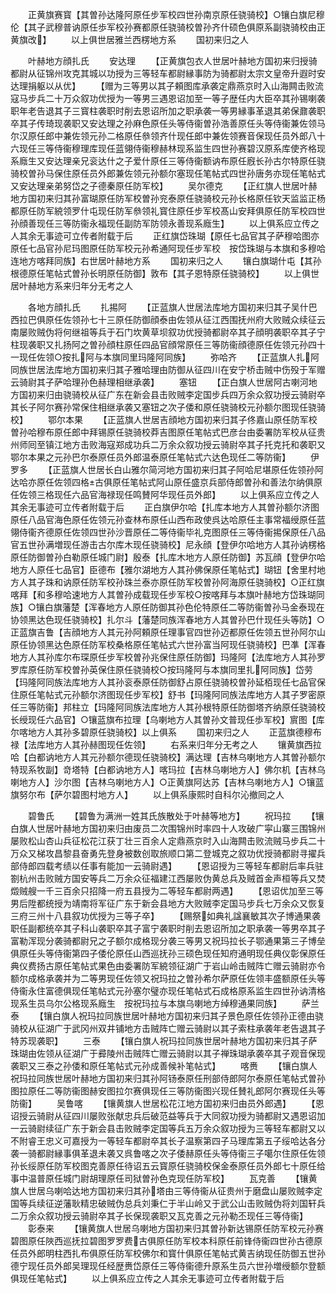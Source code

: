 <!-- { "loadSidebar": true } -->
　　正黄旗赛寳【其曽孙达隆阿原任步军校四世孙南京原任骁骑校】○镶白旗尼穆伦【其子武穆普讷原任歩军校孙赛都原任骁骑校曽孙齐什硕色俱原系副骁骑校由正黄旗改】
　　以上俱世居雅兰西楞地方系
　　国初来归之人













　　叶赫地方顔扎氏
　　安达理
　　【正黄旗包衣人世居叶赫地方国初来归授骑都尉从征锦州攻克其城以功授为三等轻车都尉縁事防为骑都尉太宗文皇帝升遐时安达理捐躯以从优】
　　【赠为三等男以其子頼图库承袭定鼎燕京时入山海闗击败流寇马步兵二十万众叙功优授为一等男三遇恩诏加至一等子歴任内大臣卒其孙锡喇袭职年老告退其子三寳柱袭职时削去恩诏所加之职承袭一等男縁事革退其弟保鼐袭职卒其子传琦现袭职又安达理之孙麻色原任头等侍衞曽孙浩善原任头等侍衞兼佐领马尔汉原任郎中兼佐领元孙二格原任叅领齐什现任郎中兼佐领赛音保现任员外郎八十六现任三等侍衞穆理库现任蓝翎侍衞穆赫林现系监生四世孙赛碧汉原系库使齐格现系廕生又安达理亲兄衮达什之子爱什原任三等侍衞额讷布原任廐长孙古尔特原任骁骑校曽孙马保住原任员外郎兼佐领元孙额尔塞现任笔帖式四世孙唐务亦现任笔帖式又安达理亲弟努岱之子德秦原任防军校】
　　吴尔德克
　　【正红旗人世居叶赫地方国初来归其孙富瑚原任防军校曽孙兖泰原任骁骑校元孙长格原任钦天监监正杨都原任防军綂领罗什屯现任防军叅领礼寳住原任步军校髙山安拜俱原任防军校四世孙顔善现任三等防衞永福现任副防军防领永善现系廕生】
　　以上俱系应立传之人其余无事迹可立传者附载于后
　　正红旗岱珠瑚【原任七品官其子萨穆哈图亦原任七品官孙尼玛图原任防军校元孙希通阿现任步军校　按岱珠瑚与本旗和多穆哈连地方喀拜同族】右世居叶赫地方系
　　国初来归之人
　　镶白旗瑚什屯【其孙根德原任笔帖式曽孙长明原任防御】敦布【其子恩特原任骁骑校】
　　以上俱世居叶赫地方系来归年分无考之人





　　各地方顔扎氏
　　扎掦阿
　　【正蓝旗人世居法库地方国初来归其子吴什巴西拉巴俱原任佐领孙七十三原任防御顔泰由佐领从征江西围抚州府大败贼众续征云南屡败贼伪将何继祖等兵于石门坎黄草坝叙功优授骑都尉卒其子顔明袭职卒其子宁柱现袭职又扎扬阿之曽孙顔柱原任四品官顔常原任三等防衞顔德原任佐领元孙四十一现任佐领○按扎阿与本旗同里玛隆阿同族】
　　弥哈齐
　　【正蓝旗人扎阿同族世居法库地方国初来归其子雅哈理由防御从征四川在安宁桥击贼中伤殁于军赠云骑尉其子萨哈理孙色赫理相继承袭】
　　塞钮
　　【正白旗人世居阿古喇河地方国初来归由骁骑校从征广东在新会县击败贼李定国步兵四万余众叙功授云骑尉卒其长子阿尔赛孙常保住相继承袭又塞钮之次子倭和原任骁骑校元孙额尔图现任骁骑校】
　　鄂尔本果
　　【正蓝旗人世居吉顔地方国初来归其子佟嘉山原任防军校曽孙哈穆布原任郎中拜锡原任骁骑校莽吉图原任笔帖式巴彦台由委署防军校从征贵州师囘至镇江地方击败海寇郑成功兵二万余众叙功授云骑尉卒其子托克托和袭职又鄂尔本果之元孙巴尔泰原任员外郎温泰原任笔帖式六达色现任二等防衞】
　　伊罗多
　　【正蓝旗人世居长白山雅尔简河地方国初来归其子阿哈尼堪原任佐领孙阿达哈亦原任佐领四格古俱原任笔帖式阿山原任盛京兵部侍郎曽孙和善法尔纳俱原任佐领三格现任六品官海禄现任鸣賛阿华现任员外郎】
　　以上俱系应立传之人其余无事迹可立传者附载于后
　　正白旗伊尔哈【扎库本地方人其曽孙额尔济图原任八品官海色原任佐领元孙查林布原任山西布政使呉达哈原任主事常福绶原任蓝翎侍衞齐德原任佐领四世孙沙晋原任二等侍衞毕礼克图原任三等侍衞掦保原任八品官五世孙满増现任游击古尔库木现任骁骑校】尼永顔【登伊尔哈地方人其孙讷楞格原任防御曽孙白勒原任城门尉】殷泰【扎库木地方人原任防御】苏瓦顔【登伊尔哈地方人原任七品官】臣德布【雅尔湖地方人其孙佛保原任笔帖式】瑚钮【舍里村地方人其子珠和讷原任防军校孙珠兰泰亦原任防军校曽孙阿海原任骁骑校】○正红旗喀拜【和多穆哈速地方人其曽孙成载现任步军校○按喀拜与本旗叶赫地方岱珠瑚同族】○镶白旗藩楚【浑春地方人原任防御其孙色伦特原任二等防衞曽孙马金泰现在协领黑达色现任骁骑校】扎尔斗【藩楚同族浑春地方人其曽孙巴什现任头等防】○正蓝旗吉鲁【吉顔地方人其元孙阿頼原任理事官四世孙迈都原任佐领五世孙阿尔山原任协领黑达色原任防军校桑格原任笔帖式六世孙富当阿现任骁骑校】巴凖【浑春地方人其孙库尔布琛原任步军校曽孙兆保住原任防御】玛隆阿【法库地方人其孙罗罗库原任防军校曽孙英保住原任骁骑校○按玛隆阿与本旗同里扎阿同族】岱劳【玛隆阿同族法库地方人其孙衮泰原任防御舒占原任骁骑校曽孙延栢现任七品官保住原任笔帖式元孙额尔济图现任步军校】舒书【玛隆阿同族法库地方人其子罗密原任三等防衞】邦柱立【玛隆阿同族法库地方人其孙根特原任防御塔齐纳原任骁骑校长绶现任六品官】○镶蓝旗布拉理【乌喇地方人其曽孙文普现任歩军校】賔图【库尔喀地方人其孙多碧原任骁骑校】以上俱系
　　国初来归之人
　　正蓝旗德穆布禄【法库地方人其孙赫图现任佐领】
　　右系来归年分无考之人
　　镶黄旗西拉哈【白都讷地方人其元孙额尔德现任骁骑校】满达理【吉林乌喇地方人其曽孙额尔特现系牧副】竒塔特【白都讷地方人】喀玛拉【吉林乌喇地方人】佛尔机【吉林乌喇地方人】沙尔图【吉林乌喇地方人】○正黄旗阿达苏【吉林乌喇地方人】○镶蓝旗努尔布【萨尔碧图村地方人】
　　以上俱系康熙时自科尔沁撤囘之人










　　碧鲁氏
　　【碧鲁为满洲一姓其氏族散处于叶赫等地方】
　　祝玛拉
　　【镶白旗人世居叶赫地方国初来归由废员二次围锦州时率四十人攻破广寜山寨三围锦州屡败松山杏山兵征松花江获丁壮三百余人定鼎燕京时入山海闗击败流贼马步兵二十万众又梯攻昌黎县奋勇先登身被数创取旅顺口第二登城克之叙功优授骑都尉寻擢兵部侍郎四载考绩以任事有能加一云骑尉遇】
　　【恩诏授为三等轻车都尉后率兵驻劄杭州击败贼方国安等兵二万余众征福建江西屡败伪黄总兵及贼首金声桓等兵又焚燬贼艘一千三百余只招降一府五县授为二等轻车都尉两遇】
　　【恩诏优加至三等男后陞都统授为靖南将军征广东于新会县地方大败贼李定国马步兵七万余众又恢复三府三州十八县叙功优授为三等子卒】
　　【赐祭如典礼諡襄敏其次子博通果袭职任副都统卒其子科山袭职卒其子富宁袭职时削去恩诏所加之职承袭一等男卒其子富勒浑现分袭骑都尉兄之子额尔成格现分袭三等男又祝玛拉长子鄂通果第三子博垒俱原任头等侍衞第四子倭伦原任山西巡抚孙三硕色现任知府通明现任典仪彰保原任典仪费扬古原任笔帖式果色由委署防军綂领征湖广于岩山岭击贼阵亡赠云骑尉亦令额尔成格承袭并为二等男现任佐领又祝玛拉之曽孙希尔萨原任佐领丰盛额原任头等侍衞永住富德俱现任笔帖式元孙塞尔璧亦现任笔帖式石成格原系监生四世孙讷清格现系生员乌尔公格现系廕生　按祝玛拉与本旗乌喇地方绰穆通果同族】
　　萨兰泰
　　【镶白旗人祝玛拉同族世居叶赫地方国初来归其子景色原任佐领孙正德由骁骑校从征湖广于武冈州双井铺地方击贼阵亡赠云骑尉以其子索柱承袭年老告退其子特苏现袭职】
　　三泰
　　【镶白旗人祝玛拉同族世居叶赫地方国初来归其子萨珠瑚由佐领从征湖广于彛陵州击贼阵亡赠云骑尉以其子禅珠瑚承袭卒其子观音保现袭职又三泰之孙倭和原任笔帖式元孙成善候补笔帖式】
　　喀赉
　　【镶白旗人祝玛拉同族世居叶赫地方国初来归其孙阿钖泰原任刑部侍郎阿尔泰原任笔帖式曽孙图拉原任二等防衞图赫安图拉尔赛俱现任三等防衞图兴现任賛礼郎阿尔赛现任头等防衞】
　　吴鲁喀
　　【镶黄旗人世居松花江地方国初来归由员外郎遇】
　　【恩诏授云骑尉从征四川屡败张献忠兵后破范益等兵于大同叙功授为骑都尉又遇恩诏加一云骑尉续征广东于新会县击败贼李定国等兵五万余众叙功授为三等轻车都尉又以不附睿王忠义可嘉授为一等轻车都尉卒其长子温察第四子马理库第五子绥哈达各分袭一骑都尉縁事俱革退未袭又呉鲁喀之次子倭赫原任头等侍衞三子噶尔住原任佐领孙长绥原任防军校图克善原任待诏五云寳原任骁骑校保金泰原任员外郎七十原任给事中温普原任城门尉胡理原任司狱曽孙色克现任防军校】
　　瓦克善
　　【镶黄旗人世居乌喇哈达地方国初来归其孙塔由三等侍衞从征贵州于磨盘山屡败贼李定国等兵续征逆藩耿精忠破贼伪总兵刘秉仁于半山岭又于武公山击败贼伪将刘国轩兵二万余众叙功授云骑尉卒其子长保现袭职又瓦克善之元孙勒丕现任三等侍衞】
　　彰泰来
　　【镶黄旗人世居乌喇地方国初来归其曽孙新达锡原任防军校元孙赛碧图原任陜西巡抚拉碧图罗罗费古俱原任防军校本科原任前锋侍衞四世孙古德原任员外郎明柱西扎布俱原任防军校佛尔和寳什俱原任笔帖式黄吉纳现任防御五世孙德宁现任员外郎吴理现任经歴赉岱原任三等侍衞德升原系生员六世孙増绶额尔登额俱现任笔帖式】
　　以上俱系应立传之人其余无事迹可立传者附载于后
